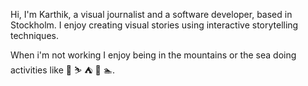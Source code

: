 
Hi, I'm Karthik, a visual journalist and a software developer, based in Stockholm. I enjoy creating visual stories using
interactive storytelling techniques.

When i'm not working I enjoy being in the mountains or the sea doing activities like 🧗 ⛷ ⛺️ 🤿 🏊.

